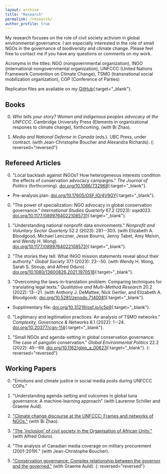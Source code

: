 ```yaml
---
layout: archive
title: "Research"
permalink: /research/
author_profile: true
---
```


My research focuses on the role of civil society activism in global environmental governance. I am especially interested in the role of small NGOs in the governance of biodiversity and climate change. Please feel free to contact me if you have any questions or comments on my work.

Acronyms in the titles: NGO (nongovernmental organization), INGO (international nongovernmental organization), UNFCCC (United Nations Framework Convention on Climate Change), TSMO (transnational social mobilization organization), COP (Conference of Parties)

Replicaton files are available on my [GitHub](https://github.com/takumishibaike){:target="_blank"}.

## Books

0. *Who tells your story? Women and indigenous peoples advocacy at the UNFCCC*. Cambridge University Press (Elements in organizational respones to climate change), forthcoming. (with Bi Zhao).

0. *Media and National Defense in Canada* (eds.). UBC Press, under contract. (with Jean-Christophe Boucher and Alexandra Richards).
{: reversed="reversed"}

## Refereed Articles

0. "Local backlash against INGOs? How heterogeneous interests condition the effects of conservation advocacy campaigns." *The Journal of Politics* (forthcoming). [doi.org/10.1086/732968](https://doi.org/10.1086/732968){:target="_blank"}.
* Pre-analysis plan: [doi.org/10.17605/OSF.IO/4V9GY](https://doi.org/10.17605/OSF.IO/4V9GY){:target="_blank"}.

0. "The power of specialization: NGO advocacy in global conservation governance." *International Studies Quarterly* 67.2 (2023): sqad023. [doi.org/10.1177/08997640221085731](https://doi.org/10.1093/isq/sqad023){:target="_blank"}.

0. "Understanding national nonprofit data environments." *Nonprofit and Voluntary Sector Quarterly* 52.2 (2023): 281--303. (with Elizabeth A\. Bloodgood, Michael Lenczner, Jesse Bourns, Jenny Tabet, Amy Melvin, and Wendy H\. Wong). [doi.org/10.1177/08997640221085731](https://journals.sagepub.com/doi/10.1177/08997640221085731){:target="_blank"}.

0. "The stories they tell: What INGO mission statements reveal about their authority." *Global Society* 37.1 (2023): 23--50. (with Wendy H\. Wong, Sarah S\. Stroup, and Alfred Oduro). [doi.org/10.1080/13600826.2021.1970516](https://doi.org/10.1080/13600826.2021.1970516){:target="_blank"}.

0. "Overcoming the laws-in-translation problem: Comparing techniques for translating legal texts." *Qualitative and Multi-Method Research* 20.2 (2022): 13--21. (with Anthony J\. DeMattee, Nick Gertler, and Elizabeth A\. Bloodgood). [doi.org/10.5281/zenodo.7140081](https://doi.org/10.5281/zenodo.7140081){:target="_blank"}.
* Supplimentary file: [doi.org/10.31219/osf.io/jc5p9](https://doi.org/10.31219/osf.io/jc5p9){:target="_blank"}.

0. "Legitimacy and legitimation practices: An analysis of TSMO networks." *Complexity, Governance & Networks* 8.1 (2022): 1--24. [doi.org/10.20377/cgn-114](https://complexity-governance-networks.com/index.php/cgn/article/view/111){:target="_blank"}.

0. "Small NGOs and agenda-setting in global conservation governance: The case of pangolin conservation." *Global Environmental Politics* 22.2 (2022): 45--69. [doi.org/10.1162/glep_a_00623](https://doi.org/10.1162/glep_a_00623){:target="_blank"}.
{: reversed="reversed"}

## Working Papers

0. "Emotions and climate justice in social media posts during UNFCCC COPs."

0. "Understanding agenda-setting and outcomes in global tuna governance: A machine-learning approach" (with Laurenne Schiller and Graeme Auld).

0. ["Climate change discourse at the UNFCCC: Frames and networks of NGOs."](../research/paper8/) (with Bi Zhao).

0. ["The 'inclusion' of civil society in the Organisation of African Unity."](../research/paper9/) (with Alfred Oduro).

0. "The analysis of Canadian media coverage on military procurement (2001-2019)." (with Jean-Christophe Boucher).

0. ["Conservation governance: Complex relationship between the governor and the governed."](../research/paper7/) (with Graeme Auld).
{: reversed="reversed"}
